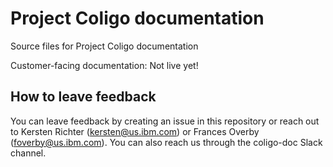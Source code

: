 # Project Coligo documentation

Source files for Project Coligo documentation



Customer-facing documentation: Not live yet!

## How to leave feedback

You can leave feedback by creating an issue in this repository or reach out to Kersten Richter (kersten@us.ibm.com) or Frances Overby (foverby@us.ibm.com). You can also reach us through the coligo-doc Slack channel.


